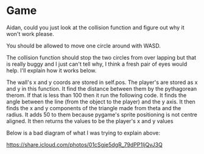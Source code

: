 # Game

Aidan, could you just look at the collision function and figure out why it won't work please. 

You should be allowed to move one circle around with WASD.

The collision function should stop the two circles from over lapping but that is really buggy and I just can't tell why, I think a fresh pair of eyes would help. I'll explain how it works below.

The wall's x and y coords are stored in self.pos.
The player's are stored as x and y in this function.
It find the distance between them by the pythagorean therom.
If that is less than 100 then it run the following code.
It finds the angle between the line (from the object to the player) and the y axis.
It then finds the x and y components of the triangle made from theta and the radius.
It adds 50 to them because pygame's sprite positioning is not centre aligned.
It then returns the values to be the player's x and y values

Below is a bad diagram of what I was trying to explain above:

https://share.icloud.com/photos/01cSgje5dgR_79dPP1IjQvJ3Q 
